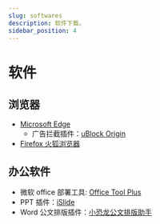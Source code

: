 ```yaml
---
slug: softwares
description: 软件下载。
sidebar_position: 4
---
```


# 软件

## 浏览器

- [Microsoft Edge](https://www.microsoft.com/zh-cn/edge/download)
  - 广告拦截插件：[uBlock Origin](https://microsoftedge.microsoft.com/addons/detail/ublock-origin/odfafepnkmbhccpbejgmiehpchacaeak)
- [Firefox 火狐浏览器](https://www.mozilla.org/zh-CN/firefox/browsers/windows-64-bit/)

## 办公软件

- 微软 office 部署工具: [Office Tool Plus](https://otp.landian.vip/zh-cn/)
- PPT 插件：[iSlide](https://www.islide.cc/)
- Word 公文排版插件：[小恐龙公文排版助手](https://xkonglong.com/)
